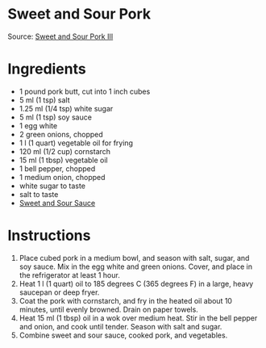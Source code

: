 # Sweet and Sour Pork

Source: [Sweet and Sour Pork III](http://allrecipes.com/recipe/31144/sweet-and-sour-pork-iii/)

# Ingredients
* 1 pound pork butt, cut into 1 inch cubes
* 5 ml (1 tsp) salt
* 1.25 ml (1/4 tsp) white sugar
* 5 ml (1 tsp) soy sauce
* 1 egg white
* 2 green onions, chopped
* 1 l (1 quart) vegetable oil for frying
* 120 ml (1/2 cup) cornstarch
* 15 ml (1 tbsp) vegetable oil
* 1 bell pepper, chopped
* 1 medium onion, chopped
* white sugar to taste
* salt to taste
* [Sweet and Sour Sauce](../../sauces%20and%20condiments/sweet%20and%20sour%20sauce.md)

# Instructions
1. Place cubed pork in a medium bowl, and season with salt, sugar, and soy sauce. Mix in the egg white and green onions. Cover, and place in the refrigerator at least 1 hour.
1. Heat 1 l (1 quart) oil to 185 degrees C (365 degrees F) in a large, heavy saucepan or deep fryer.
1. Coat the pork with cornstarch, and fry in the heated oil about 10 minutes, until evenly browned. Drain on paper towels.
1. Heat 15 ml (1 tbsp) oil in a wok over medium heat. Stir in the bell pepper and onion, and cook until tender. Season with salt and sugar.
1. Combine sweet and sour sauce, cooked pork, and vegetables.

